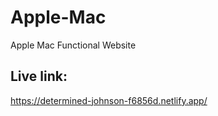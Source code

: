 # Apple-Mac
Apple Mac Functional Website
## Live link: 
https://determined-johnson-f6856d.netlify.app/
